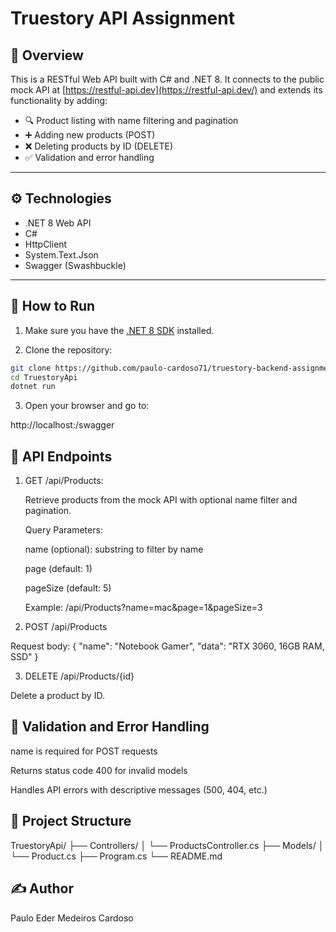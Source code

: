 # Truestory API Assignment

## 🧾 Overview

This is a RESTful Web API built with C# and .NET 8. It connects to the public mock API at [https://restful-api.dev](https://restful-api.dev/) and extends its functionality by adding:

- 🔍 Product listing with name filtering and pagination
- ➕ Adding new products (POST)
- ❌ Deleting products by ID (DELETE)
- ✅ Validation and error handling

---

## ⚙️ Technologies

- .NET 8 Web API
- C#
- HttpClient
- System.Text.Json
- Swagger (Swashbuckle)

---

## 🚀 How to Run

1. Make sure you have the [.NET 8 SDK](https://dotnet.microsoft.com/download/dotnet/8.0) installed.

2. Clone the repository:

```bash
git clone https://github.com/paulo-cardoso71/truestory-backend-assignment.git
cd TruestoryApi
dotnet run
```

3. Open your browser and go to:

http://localhost:<your-port>/swagger

## 📌 API Endpoints

1. GET /api/Products:

   Retrieve products from the mock API with optional name filter and pagination.

   Query Parameters:

   name (optional): substring to filter by name

   page (default: 1)

   pageSize (default: 5)

   Example: /api/Products?name=mac&page=1&pageSize=3

2. POST /api/Products

Request body:
{
  "name": "Notebook Gamer",
  "data": "RTX 3060, 16GB RAM, SSD"
}

3. DELETE /api/Products/{id}

Delete a product by ID.

## 🧪 Validation and Error Handling

name is required for POST requests

Returns status code 400 for invalid models

Handles API errors with descriptive messages (500, 404, etc.)


## 📁 Project Structure

TruestoryApi/
├── Controllers/
│   └── ProductsController.cs
├── Models/
│   └── Product.cs
├── Program.cs
└── README.md

## ✍️ Author
Paulo Eder Medeiros Cardoso




